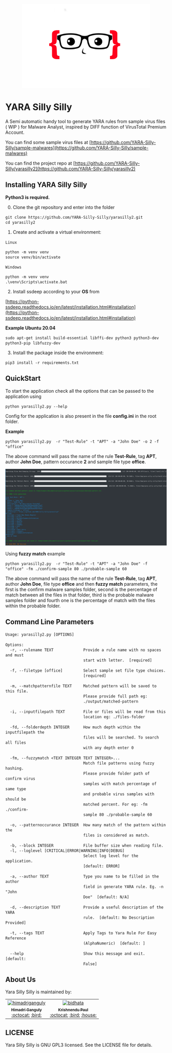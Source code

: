 <p align="center"><img src="https://raw.githubusercontent.com/YARA-Silly-Silly/yarasilly2/master/docs/_static/yarasilly2.png" /></p>

# YARA Silly Silly

A Semi automatic handy tool to generate YARA rules from sample virus files ( WIP ) for Malware Analyst, inspired by DIFF function of VirusTotal Premium Account.

You can find some sample virus files at [https://github.com/YARA-Silly-Silly/sample-malwares](https://github.com/YARA-Silly-Silly/sample-malwares)

You can find the project repo at [https://github.com/YARA-Silly-Silly/yarasilly2](https://github.com/YARA-Silly-Silly/yarasilly2)

## Installing YARA Silly Silly

**Python3 is required.**

0. Clone the git repository and enter into the folder

```
git clone https://github.com/YARA-Silly-Silly/yarasilly2.git
cd yarasilly2
```

1. Create and activate a virtual environment:

`Linux`

```
python -m venv venv
source venv/bin/activate
```

`Windows`

```
python -m venv venv
.\venv\Scripts\activate.bat
```

2. Install ssdeep according to your **OS** from

[https://python-ssdeep.readthedocs.io/en/latest/installation.html#installation](https://python-ssdeep.readthedocs.io/en/latest/installation.html#installation)

**Example Ubuntu 20.04**

```
sudo apt-get install build-essential libffi-dev python3 python3-dev python3-pip libfuzzy-dev
```

3. Install the package inside the environment:

```
pip3 install -r requirements.txt
```

## QuickStart

To start the application check all the options that can be passed to the application using

```
python yarasilly2.py --help
```

Config for the application is also present in the file **config.ini** in the root folder.

**Example**

```
python yarasilly2.py  -r "Test-Rule" -t "APT" -a "John Doe" -o 2 -f "office"
```

The above command will pass the name of the rule **Test-Rule**, tag **APT**, author **John Doe**, pattern occurance **2** and sample file type **office**.

<img src="https://raw.githubusercontent.com/YARA-Silly-Silly/yarasilly2/master/docs/_static/yarasilly2_example.png" />

Using **fuzzy match** example

```
python yarasilly2.py  -r "Test-Rule" -t "APT" -a "John Doe" -f "office" -fm ./confirm-sample 80 ./probable-sample 60
```

The above command will pass the name of the rule **Test-Rule**, tag **APT**, author **John Doe**, file type **office** and then **fuzzy match** parameters, the first is the confirm malware samples folder, second is the percentage of match between all the files in that folder, third is the probable malware samples folder and fourth one is the percentage of match with the files within the probable folder.

## Command Line Parameters

```
Usage: yarasilly2.py [OPTIONS]

Options:
  -r, --rulename TEXT             Provide a rule name with no spaces and must
                                  start with letter.  [required]

  -f, --filetype [office]         Select sample set file type choices.
                                  [required]

  -m, --matchpatternfile TEXT     Matched pattern will be saved to this file.
                                  Please provide full path eg:
                                  ./output/matched-pattern

  -i, --inputfilepath TEXT        File or files will be read from this
                                  location eg: ./files-folder

  -fd, --folderdepth INTEGER      How much depth within the inputfilepath the
                                  files will be searched. To search all files
                                  with any depth enter 0

  -fm, --fuzzymatch <TEXT INTEGER TEXT INTEGER>...
                                  Match file patterns using fuzzy hashing.
                                  Please provide folder path of confirm virus
                                  samples with match percentage of same type
                                  and probable virus samples with should be
                                  matched percent. For eg: -fm ./confirm-
                                  sample 80 ./probable-sample 60

  -o, --patternoccurance INTEGER  How many match of the pattern within the
                                  files is considered as match.

  -b, --block INTEGER             File buffer size when reading file.
  -l, --loglevel [CRITICAL|ERROR|WARNING|INFO|DEBUG]
                                  Select log level for the application.
                                  [default: ERROR]

  -a, --author TEXT               Type you name to be filled in the author
                                  field in generate YARA rule. Eg. -n "John
                                  Doe"  [default: N/A]

  -d, --description TEXT          Provide a useful description of the YARA
                                  rule.  [default: No Description Provided]

  -t, --tags TEXT                 Apply Tags to Yara Rule For Easy Reference
                                  (AlphaNumeric)  [default: ]

  --help                          Show this message and exit.  [default:
                                  False]
```

## About Us

Yara Silly Silly is maintained by:

<table>
  <tr>
    <td align="center"><a href="https://www.linkedin.com/in/hganguly/"><img src="https://avatars0.githubusercontent.com/u/5839433?s=88&u=6ed858dba3762eb0d929b48649b787ac9db112b7&v=4" width="100px;" alt="himadriganguly"/><br /><sub><b>Himadri Ganguly</b></sub></a><br /><a href="https://github.com/himadriganguly" title="Code">:octocat:</a> <a href="https://twitter.com/himadritech" title="Twitter">:bird:</a></td>
    <td align="center"><a href="https://www.linkedin.com/in/krishpaul/"><img src="https://avatars2.githubusercontent.com/u/3284091?s=400&u=9c3983a826301000f0d6b8191fdda6042b065157&v=4" width="100px;" alt="bidhata"/><br /><sub><b>Krishnendu Paul</b></sub></a><br /><a href="https://github.com/bidhata" title="Code">:octocat:</a> <a href="https://twitter.com/bidhata" title="Twitter">:bird:</a> <a href="https://krishnendu.com/" title="Website">:house:</a></td>
  </tr>
</table>

## LICENSE

Yara Silly Silly is GNU GPL3 licensed. See the LICENSE file for details.

